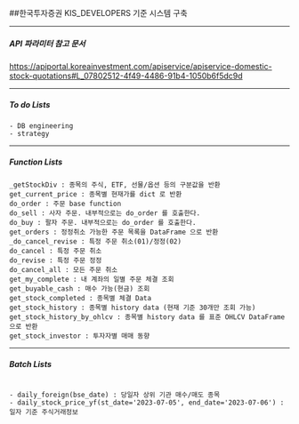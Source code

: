 ##한국투자증권 KIS_DEVELOPERS 기준 시스템 구축

***


##### **API 파라미터 참고 문서**
https://apiportal.koreainvestment.com/apiservice/apiservice-domestic-stock-quotations#L_07802512-4f49-4486-91b4-1050b6f5dc9d


***

##### **To do Lists** 

````
- DB engineering
- strategy

````




***

##### **Function Lists** 

````
_getStockDiv : 종목의 주식, ETF, 선물/옵션 등의 구분값을 반환  
get_current_price : 종목별 현재가를 dict 로 반환  
do_order : 주문 base function  
do_sell : 사자 주문. 내부적으로는 do_order 를 호출한다.  
do_buy : 팔자 주문. 내부적으로는 do_order 를 호출한다.  
get_orders : 정정취소 가능한 주문 목록을 DataFrame 으로 반환  
_do_cancel_revise : 특정 주문 취소(01)/정정(02)  
do_cancel : 특정 주문 취소  
do_revise : 특정 주문 정정  
do_cancel_all : 모든 주문 취소  
get_my_complete : 내 계좌의 일별 주문 체결 조회  
get_buyable_cash : 매수 가능(현금) 조회  
get_stock_completed : 종목별 체결 Data  
get_stock_history : 종목별 history data (현재 기준 30개만 조회 가능)  
get_stock_history_by_ohlcv : 종목별 history data 를 표준 OHLCV DataFrame 으로 반환  
get_stock_investor : 투자자별 매매 동향  
````





***

##### **Batch Lists** 

````

- daily_foreign(bse_date) : 당일자 상위 기관 매수/매도 종목  
- daily_stock_price_yf(st_date='2023-07-05', end_date='2023-07-06') : 일자 기준 주식거래정보


````



